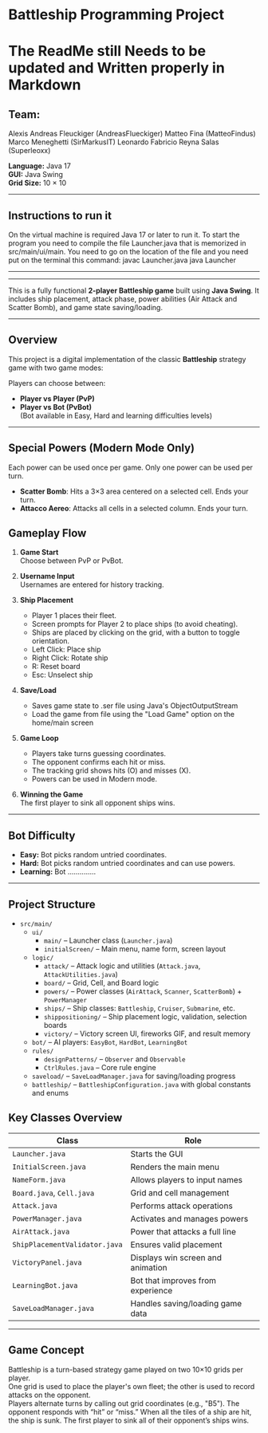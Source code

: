 # Battleship Programming Project
# The ReadMe still Needs to be updated and Written properly in Markdown

## Team:
Alexis Andreas Fleuckiger (AndreasFlueckiger)
Matteo Fina (MatteoFindus)
Marco Meneghetti (SirMarkusIT)
Leonardo Fabricio Reyna Salas (Superleoxx)

**Language:** Java 17  
**GUI:** Java Swing  
**Grid Size:** 10 × 10

---

## Instructions to run it
On the virtual machine is required Java 17 or later to run it. 
To start the program you need to compile the file Launcher.java that is memorized in src/main/ui/main.
You need to go on the location of the file and you need put on the terminal this command:
javac Launcher.java
java Launcher

---

---


This is a fully functional **2-player Battleship game** built using **Java Swing**. It includes ship placement, attack phase, power abilities (Air Attack and Scatter Bomb), and game state saving/loading.

---



## Overview

This project is a digital implementation of the classic **Battleship** strategy game with two game modes:

Players can choose between:
- **Player vs Player (PvP)** 
- **Player vs Bot (PvBot)**   
  (Bot available in Easy, Hard and learning difficulties levels)


---

## Special Powers (Modern Mode Only)

Each power can be used once per game. Only one power can be used per turn.

- **Scatter Bomb**: Hits a 3×3 area centered on a selected cell. Ends your turn.
- **Attacco Aereo**: Attacks all cells in a selected column. Ends your turn.


## Gameplay Flow

1. **Game Start**  
   Choose between PvP or PvBot.

2. **Username Input**  
   Usernames are entered for history tracking.

3. **Ship Placement**  
   - Player 1 places their fleet.
   - Screen prompts for Player 2 to place ships (to avoid cheating).
   - Ships are placed by clicking on the grid, with a button to toggle orientation.
   - Left Click: Place ship
   - Right Click: Rotate ship
   - R: Reset board
   - Esc: Unselect ship

4. **Save/Load**
   - Saves game state to .ser file using Java's ObjectOutputStream
   - Load the game from file using the "Load Game" option on the home/main screen

5. **Game Loop**  
   - Players take turns guessing coordinates.
   - The opponent confirms each hit or miss.
   - The tracking grid shows hits (O) and misses (X).
   - Powers can be used in Modern mode.

6. **Winning the Game**  
   The first player to sink all opponent ships wins.

---

## Bot Difficulty

- **Easy:** Bot picks random untried coordinates.
- **Hard:** Bot picks random untried coordinates and can use powers.
- **Learning:** Bot ..............

---

## Project Structure

- `src/main/`
  - `ui/`
    - `main/` – Launcher class (`Launcher.java`)
    - `initialScreen/` – Main menu, name form, screen layout
  - `logic/`
    - `attack/` – Attack logic and utilities (`Attack.java`, `AttackUtilities.java`)
    - `board/` – Grid, Cell, and Board logic
    - `powers/` – Power classes (`AirAttack`, `Scanner`, `ScatterBomb`) + `PowerManager`
    - `ships/` – Ship classes: `Battleship`, `Cruiser`, `Submarine`, etc.
    - `shippositioning/` – Ship placement logic, validation, selection boards
    - `victory/` – Victory screen UI, fireworks GIF, and result memory
  - `bot/` – AI players: `EasyBot`, `HardBot`, `LearningBot`
  - `rules/`
    - `designPatterns/` – `Observer` and `Observable`
    - `CtrlRules.java` – Core rule engine
  - `saveload/` – `SaveLoadManager.java` for saving/loading progress
  - `battleship/` – `BattleshipConfiguration.java` with global constants and enums



## Key Classes Overview

| Class                         | Role                              |
| ----------------------------- | --------------------------------- |
| `Launcher.java`               | Starts the GUI                    |
| `InitialScreen.java`          | Renders the main menu             |
| `NameForm.java`               | Allows players to input names     |
| `Board.java`, `Cell.java`     | Grid and cell management          |
| `Attack.java`                 | Performs attack operations        |
| `PowerManager.java`           | Activates and manages powers      |
| `AirAttack.java`              | Power that attacks a full line    |
| `ShipPlacementValidator.java` | Ensures valid placement           |
| `VictoryPanel.java`           | Displays win screen and animation |
| `LearningBot.java`            | Bot that improves from experience |
| `SaveLoadManager.java`        | Handles saving/loading game data  |



---

## Game Concept

Battleship is a turn-based strategy game played on two 10×10 grids per player.  
One grid is used to place the player's own fleet; the other is used to record attacks on the opponent.  
Players alternate turns by calling out grid coordinates (e.g., "B5"). The opponent responds with “hit” or “miss.” When all the tiles of a ship are hit, the ship is sunk. The first player to sink all of their opponent’s ships wins.
